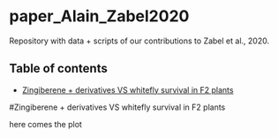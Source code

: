 # paper_Alain_Zabel2020

Repository with data + scripts of our contributions to Zabel et al., 2020.

## Table of contents
* [Zingiberene + derivatives VS whitefly survival in F2 plants](#Zingiberene-vs-wf-survival)



#Zingiberene + derivatives VS whitefly survival in F2 plants

here comes the plot

